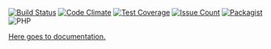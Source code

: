 [![Build Status](https://img.shields.io/travis/n86io/hook.svg?style=flat-square)](https://travis-ci.org/n86io/hook)
[![Code Climate](https://img.shields.io/codeclimate/github/n86io/hook.svg?style=flat-square)](https://codeclimate.com/github/n86io/hook)
[![Test Coverage](https://img.shields.io/codeclimate/coverage/github/n86io/hook.svg?style=flat-square)](https://codeclimate.com/github/n86io/hook/coverage)
[![Issue Count](https://img.shields.io/codeclimate/issues/github/n86io/hook.svg?style=flat-square)](https://codeclimate.com/github/n86io/hook/issues)
[![Packagist](https://img.shields.io/packagist/l/n86io/hook.svg?style=flat-square)](https://packagist.org/packages/n86io/hook)
![PHP](https://img.shields.io/badge/PHP-7.0%2C%207.1-blue.svg?style=flat-square)

[Here goes to documentation.](http://hook.readthedocs.io/en/latest/)
